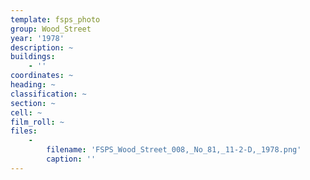 ```yaml
---
template: fsps_photo
group: Wood_Street
year: '1978'
description: ~
buildings:
    - ''
coordinates: ~
heading: ~
classification: ~
section: ~
cell: ~
film_roll: ~
files:
    -
        filename: 'FSPS_Wood_Street_008,_No_81,_11-2-D,_1978.png'
        caption: ''
---
```


